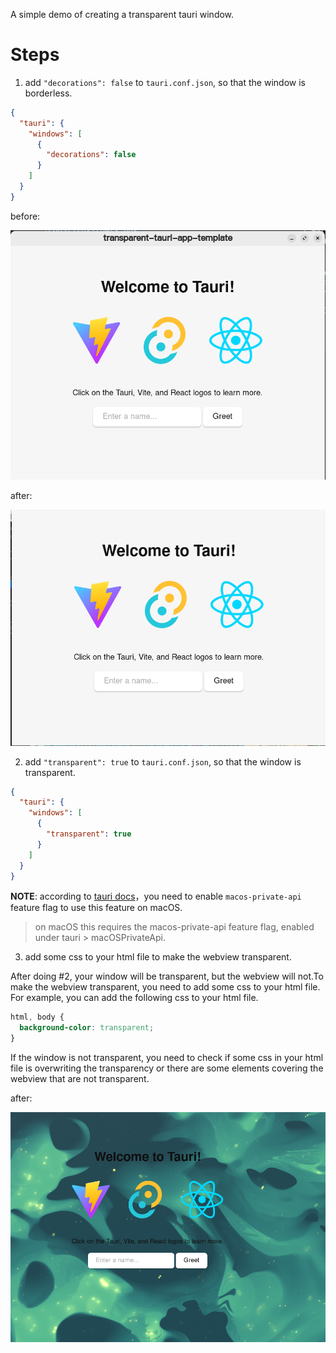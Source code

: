A simple demo of creating a transparent tauri window.

# Steps

1. add `"decorations": false` to `tauri.conf.json`, so that the window is borderless.

```JSON
{
  "tauri": {
    "windows": [
      {
        "decorations": false
      }
    ]
  }
}
```

before:

![decorations](./screenshots/decorations.png)

after:

![no-decorations](./screenshots/no-decorations.png)

2. add `"transparent": true` to `tauri.conf.json`, so that the window is transparent.

```JSON
{
  "tauri": {
    "windows": [
      {
        "transparent": true
      }
    ]
  }
}
```

**NOTE**: according to [tauri docs](https://tauri.app/v1/api/config/#windowconfig)，you need to enable `macos-private-api` feature flag to use this feature on macOS.

> on macOS this requires the macos-private-api feature flag, enabled under tauri > macOSPrivateApi. 

3. add some css to your html file to make the webview transparent.

After doing #2, your window will be transparent, but the webview will not.To make the webview transparent, you need to add some css to your html file. For example, you can add the following css to your html file. 

```CSS
html, body {
  background-color: transparent;
}
```

If the window is not transparent, you need to check if some css in your html file is overwriting the transparency or there are some elements covering the webview that are not transparent.

after:

![transparent](./screenshots/transparent.png)

